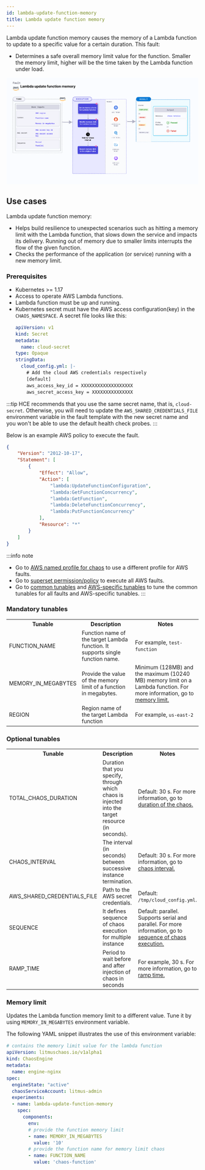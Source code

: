 ```yaml
---
id: lambda-update-function-memory
title: Lambda update function memory
---
```

Lambda update function memory causes the memory of a Lambda function to update to a specific value for a certain duration. This fault:
- Determines a safe overall memory limit value for the function. Smaller the memory limit, higher will be the time taken by the Lambda function under load.


![Lambda Update Function Memory](./static/images/lambda-update-function-memory.png)

## Use cases
Lambda update function memory:
- Helps build resilience to unexpected scenarios such as hitting a memory limit with the Lambda function, that slows down the service and impacts its delivery. Running out of memory due to smaller limits interrupts the flow of the given function.
- Checks the performance of the application (or service) running with a new memory limit.

### Prerequisites
- Kubernetes >= 1.17
- Access to operate AWS Lambda functions.
- Lambda function must be up and running.
- Kubernetes secret must have the AWS access configuration(key) in the `CHAOS_NAMESPACE`. A secret file looks like this:
  ```yaml
  apiVersion: v1
  kind: Secret
  metadata:
    name: cloud-secret
  type: Opaque
  stringData:
    cloud_config.yml: |-
      # Add the cloud AWS credentials respectively
      [default]
      aws_access_key_id = XXXXXXXXXXXXXXXXXXX
      aws_secret_access_key = XXXXXXXXXXXXXXX
  ```

:::tip
HCE recommends that you use the same secret name, that is, `cloud-secret`. Otherwise, you will need to update the `AWS_SHARED_CREDENTIALS_FILE` environment variable in the fault template with the new secret name and you won't be able to use the default health check probes. 
:::

Below is an example AWS policy to execute the fault.

```json
{
    "Version": "2012-10-17",
    "Statement": [
        {
            "Effect": "Allow",
            "Action": [
                "lambda:UpdateFunctionConfiguration",
                "lambda:GetFunctionConcurrency",
                "lambda:GetFunction",
                "lambda:DeleteFunctionConcurrency",
                "lambda:PutFunctionConcurrency"
            ],
            "Resource": "*"
        }
    ]
}
```

:::info note
- Go to [AWS named profile for chaos](./security-configurations/aws-switch-profile.md) to use a different profile for AWS faults.
- Go to [superset permission/policy](./security-configurations/policy-for-all-aws-faults.md) to execute all AWS faults.
- Go to [common tunables](/docs/chaos-engineering/chaos-faults/common-tunables-for-all-faults.md) and [AWS-specific tunables](./aws-fault-tunables.md) to tune the common tunables for all faults and AWS-specific tunables.
:::

### Mandatory tunables
  <table>
      <tr>
        <th> Tunable </th>
        <th> Description </th>
        <th> Notes </th>
      </tr>
      <tr>
        <td> FUNCTION_NAME </td>
        <td> Function name of the target Lambda function. It supports single function name.</td>
        <td> For example, <code>test-function</code> </td>
      </tr>
      <tr>
        <td> MEMORY_IN_MEGABYTES </td>
        <td> Provide the value of the memory limit of a function in megabytes.</td>
        <td> Minimum (128MB) and the maximum (10240 MB) memory limit on a Lambda function. For more information, go to <a href="#memory-limit"> memory limit.</a></td>
      </tr>
      <tr>
        <td> REGION </td>
        <td> Region name of the target Lambda function</td>
        <td> For example, <code>us-east-2</code> </td>
      </tr>
    </table>

### Optional tunables
  <table>
      <tr>
        <th> Tunable </th>
        <th> Description </th>
        <th> Notes </th>
      </tr>
      <tr>
        <td> TOTAL_CHAOS_DURATION </td>
        <td> Duration that you specify, through which chaos is injected into the target resource (in seconds). </td>
        <td> Default: 30 s. For more information, go to <a href="/docs/chaos-engineering/chaos-faults/common-tunables-for-all-faults#duration-of-the-chaos"> duration of the chaos. </a></td>
      </tr>
      <tr>
        <td> CHAOS_INTERVAL </td>
        <td> The interval (in seconds) between successive instance termination.</td>
        <td> Default: 30 s. For more information, go to <a href="/docs/chaos-engineering/chaos-faults/common-tunables-for-all-faults#chaos-interval"> chaos interval.</a></td>
      </tr>
      <tr>
            <td> AWS_SHARED_CREDENTIALS_FILE </td>
            <td> Path to the AWS secret credentials. </td>
            <td> Default: <code>/tmp/cloud_config.yml</code>. </td>
        </tr>
      <tr>
        <td> SEQUENCE </td>
        <td> It defines sequence of chaos execution for multiple instance</td>
        <td> Default: parallel. Supports serial and parallel. For more information, go to <a href="/docs/chaos-engineering/chaos-faults/common-tunables-for-all-faults#sequence-of-chaos-execution"> sequence of chaos execution.</a></td>
      </tr>
      <tr>
        <td> RAMP_TIME </td>
        <td> Period to wait before and after injection of chaos in seconds </td>
        <td> For example, 30 s. For more information, go to <a href="/docs/chaos-engineering/chaos-faults/common-tunables-for-all-faults#ramp-time"> ramp time. </a></td>
      </tr>
    </table>


### Memory limit

Updates the Lambda function memory limit to a different value. Tune it by using `MEMORY_IN_MEGABYTES` environment variable.

The following YAML snippet illustrates the use of this environment variable:

[embedmd]:# (./static/manifests/lambda-update-function-memory/function-memory.yaml yaml)
```yaml
# contains the memory limit value for the lambda function
apiVersion: litmuschaos.io/v1alpha1
kind: ChaosEngine
metadata:
  name: engine-nginx
spec:
  engineState: "active"
  chaosServiceAccount: litmus-admin
  experiments:
  - name: lambda-update-function-memory
    spec:
      components:
        env:
        # provide the function memory limit
        - name: MEMORY_IN_MEGABYTES
          value: '10'
        # provide the function name for memory limit chaos
        - name: FUNCTION_NAME
          value: 'chaos-function'
```
